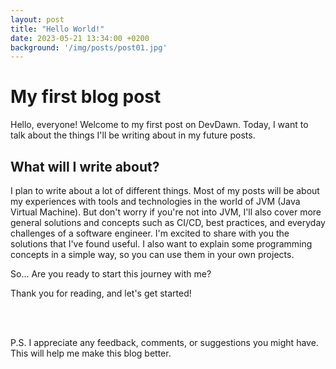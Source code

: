 ```yaml
---
layout: post
title: "Hello World!"
date: 2023-05-21 13:34:00 +0200
background: '/img/posts/post01.jpg'
---
```


# My first blog post

Hello, everyone! Welcome to my first post on DevDawn.
Today, I want to talk about the things I'll be writing about in my future posts.


## What will I write about?
I plan to write about a lot of different things. 
Most of my posts will be about my experiences with tools and technologies
in the world of JVM (Java Virtual Machine). But don't worry if you're not into JVM,
I'll also cover more general solutions and concepts such as CI/CD, best practices, 
and everyday challenges of a software engineer. 
I'm excited to share with you the solutions that I've found useful. 
I also want to explain some programming concepts in a simple way, 
so you can use them in your own projects.

So... Are you ready to start this journey with me?

Thank you for reading, and let's get started!

<br/><br/>

P.S. I appreciate any feedback, comments, or suggestions you might have. 
This will help me make this blog better.


<script src="https://utteranc.es/client.js"
        repo="wszlosek/DevDawn"
        issue-term="title"
        theme="github-light"
        crossorigin="anonymous"
        async>
</script>
